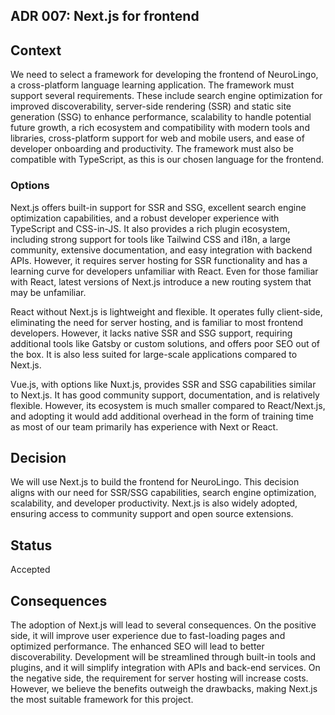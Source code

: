 ## ADR 007: Next.js for frontend

## Context
We need to select a framework for developing the frontend of NeuroLingo, a cross-platform language learning application. The framework must support several requirements. These include search engine optimization for improved discoverability, server-side rendering (SSR) and static site generation (SSG) to enhance performance, scalability to handle potential future growth, a rich ecosystem and compatibility with modern tools and libraries, cross-platform support for web and mobile users, and ease of developer onboarding and productivity. The framework must also be compatible with TypeScript, as this is our chosen language for the frontend. 

### Options

Next.js offers built-in support for SSR and SSG, excellent search engine optimization capabilities, and a robust developer experience with TypeScript and CSS-in-JS. It also provides a rich plugin ecosystem, including strong support for tools like Tailwind CSS and i18n, a large community, extensive documentation, and easy integration with backend APIs. However, it requires server hosting for SSR functionality and has a learning curve for developers unfamiliar with React. Even for those familiar with React, latest versions of Next.js introduce a new routing system that may be unfamiliar.

React without Next.js is lightweight and flexible. It operates fully client-side, eliminating the need for server hosting, and is familiar to most frontend developers. However, it lacks native SSR and SSG support, requiring additional tools like Gatsby or custom solutions, and offers poor SEO out of the box. It is also less suited for large-scale applications compared to Next.js.

Vue.js, with options like Nuxt.js, provides SSR and SSG capabilities similar to Next.js. It has good community support, documentation, and is relatively flexible. However, its ecosystem is much smaller compared to React/Next.js, and adopting it would add additional overhead in the form of training time as most of our team primarily has experience with Next or React.

## Decision

We will use Next.js to build the frontend for NeuroLingo. This decision aligns with our need for SSR/SSG capabilities, search engine optimization, scalability, and developer productivity. Next.js is also widely adopted, ensuring access to community support and open source extensions.

## Status

Accepted

## Consequences

The adoption of Next.js will lead to several consequences. On the positive side, it will improve user experience due to fast-loading pages and optimized performance. The enhanced SEO will lead to better discoverability. Development will be streamlined through built-in tools and plugins, and it will simplify integration with APIs and back-end services. On the negative side, the requirement for server hosting will increase costs. However, we believe the benefits outweigh the drawbacks, making Next.js the most suitable framework for this project.
